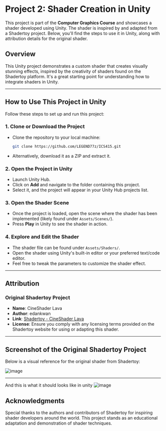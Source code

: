 # **Project 2: Shader Creation in Unity**

This project is part of the **Computer Graphics Course** and showcases a shader developed using Unity. The shader is inspired by and adapted from a Shadertoy project. Below, you'll find the steps to use it in Unity, along with attribution details for the original shader.

## **Overview**
This Unity project demonstrates a custom shader that creates visually stunning effects, inspired by the creativity of shaders found on the Shadertoy platform. It's a great starting point for understanding how to integrate shaders in Unity.

---

## **How to Use This Project in Unity**

Follow these steps to set up and run this project:

### **1. Clone or Download the Project**
- Clone the repository to your local machine:
  ```bash
  git clone https://github.com/LEGEND77z/ICS415.git
  ```
- Alternatively, download it as a ZIP and extract it.

### **2. Open the Project in Unity**
- Launch Unity Hub.
- Click on **Add** and navigate to the folder containing this project.
- Select it, and the project will appear in your Unity Hub projects list.

### **3. Open the Shader Scene**
- Once the project is loaded, open the scene where the shader has been implemented (likely found under `Assets/Scenes/`).
- Press **Play** in Unity to see the shader in action.

### **4. Explore and Edit the Shader**
- The shader file can be found under `Assets/Shaders/`.
- Open the shader using Unity's built-in editor or your preferred text/code editor.
- Feel free to tweak the parameters to customize the shader effect.

---

## **Attribution**

### **Original Shadertoy Project**
- **Name**: CineShader Lava 
- **Author**: edankwan
- **Link**: [Shadertoy - CineShader Lava](https://www.shadertoy.com/view/3sySRK)
- **License**: Ensure you comply with any licensing terms provided on the Shadertoy website for using or adapting this shader.

---

## **Screenshot of the Original Shadertoy Project**
Below is a visual reference for the original shader from Shadertoy:


![image](https://github.com/user-attachments/assets/692588e4-e4bb-47e8-aebd-5ca4b46aebef)

---
And this is what it should looks like in unity
![image](https://github.com/user-attachments/assets/7ac24224-72cc-4935-bd65-d4e64afc81e8)

## **Acknowledgments**
Special thanks to the authors and contributors of Shadertoy for inspiring shader developers around the world. This project stands as an educational adaptation and demonstration of shader techniques.
